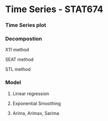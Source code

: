 # Time Series - STAT674

### Time Series plot


### Decompostion

X11 method

SEAT method

STL method

### Model

1. Linear regression

2. Exponential Smoothing

3. Arima, Arimax, Sarima


